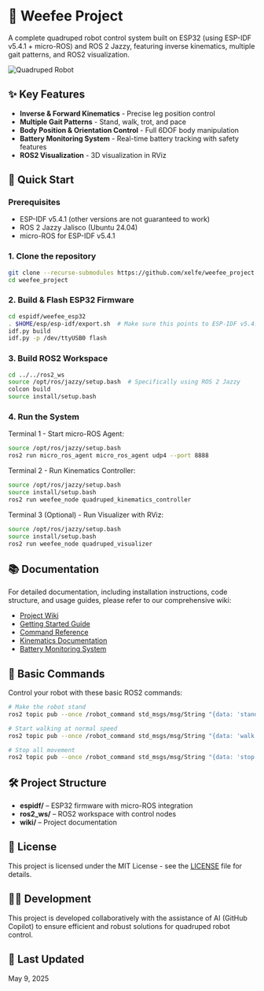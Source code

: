 # 🐾 Weefee Project

A complete quadruped robot control system built on ESP32 (using ESP-IDF v5.4.1 + micro-ROS) and ROS 2 Jazzy, featuring inverse kinematics, multiple gait patterns, and ROS2 visualization.

![Quadruped Robot](https://i.imgur.com/example-placeholder.jpg)

## ✨ Key Features

- **Inverse & Forward Kinematics** - Precise leg position control
- **Multiple Gait Patterns** - Stand, walk, trot, and pace
- **Body Position & Orientation Control** - Full 6DOF body manipulation
- **Battery Monitoring System** - Real-time battery tracking with safety features
- **ROS2 Visualization** - 3D visualization in RViz

## 🚀 Quick Start

### Prerequisites

- ESP-IDF v5.4.1 (other versions are not guaranteed to work)
- ROS 2 Jazzy Jalisco (Ubuntu 24.04)
- micro-ROS for ESP-IDF v5.4.1

### 1. Clone the repository

```bash
git clone --recurse-submodules https://github.com/xelfe/weefee_project.git
cd weefee_project
```

### 2. Build & Flash ESP32 Firmware

```bash
cd espidf/weefee_esp32
. $HOME/esp/esp-idf/export.sh  # Make sure this points to ESP-IDF v5.4.1
idf.py build
idf.py -p /dev/ttyUSB0 flash
```

### 3. Build ROS2 Workspace

```bash
cd ../../ros2_ws
source /opt/ros/jazzy/setup.bash  # Specifically using ROS 2 Jazzy
colcon build
source install/setup.bash
```

### 4. Run the System

Terminal 1 - Start micro-ROS Agent:
```bash
source /opt/ros/jazzy/setup.bash
ros2 run micro_ros_agent micro_ros_agent udp4 --port 8888
```

Terminal 2 - Run Kinematics Controller:
```bash
source /opt/ros/jazzy/setup.bash
source install/setup.bash
ros2 run weefee_node quadruped_kinematics_controller
```

Terminal 3 (Optional) - Run Visualizer with RViz:
```bash
source /opt/ros/jazzy/setup.bash
source install/setup.bash
ros2 run weefee_node quadruped_visualizer
```

## 📚 Documentation

For detailed documentation, including installation instructions, code structure, and usage guides, please refer to our comprehensive wiki:

- [Project Wiki](https://github.com/xelfe/weefee_project/wiki)
- [Getting Started Guide](https://github.com/xelfe/weefee_project/wiki/Getting-Started)
- [Command Reference](https://github.com/xelfe/weefee_project/wiki/Command-Reference)
- [Kinematics Documentation](https://github.com/xelfe/weefee_project/wiki/Kinematics)
- [Battery Monitoring System](https://github.com/xelfe/weefee_project/wiki/Battery-Monitoring)

## 📖 Basic Commands

Control your robot with these basic ROS2 commands:

```bash
# Make the robot stand
ros2 topic pub --once /robot_command std_msgs/msg/String "{data: 'stand'}"

# Start walking at normal speed
ros2 topic pub --once /robot_command std_msgs/msg/String "{data: 'walk'}"

# Stop all movement
ros2 topic pub --once /robot_command std_msgs/msg/String "{data: 'stop'}"
```

## 🛠️ Project Structure

- **espidf/** – ESP32 firmware with micro-ROS integration
- **ros2_ws/** – ROS2 workspace with control nodes
- **wiki/** – Project documentation

## 📄 License

This project is licensed under the MIT License - see the [LICENSE](LICENSE) file for details.

## 👨‍💻 Development

This project is developed collaboratively with the assistance of AI (GitHub Copilot) to ensure efficient and robust solutions for quadruped robot control.

## 🔄 Last Updated

May 9, 2025
